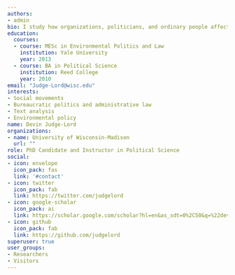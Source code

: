 ```yaml
---
authors:
- admin
bio: I study how organizations, politicians, and ordinary people affect policy.
education:
  courses:
  - course: MESc in Environmental Politics and Law
    institution: Yale University
    year: 2013
  - course: BA in Political Science
    institution: Reed College
    year: 2010
email: "Judge-Lord@wisc.edu"
interests:
- Social movements
- Bureaucratic politics and administrative law
- Text analysis
- Environmental policy
name: Devin Judge-Lord
organizations:
- name: University of Wisconsin-Madison
  url: ""
role: PhD Candidate and Instructor in Political Science
social:
- icon: envelope
  icon_pack: fas
  link: '#contact'
- icon: twitter
  icon_pack: fab
  link: https://twitter.com/judgelord
- icon: google-scholar
  icon_pack: ai
  link: https://scholar.google.com/scholar?hl=en&as_sdt=0%2C50&q=%22devin+judge-lord%22&btnG=
- icon: github
  icon_pack: fab
  link: https://github.com/judgelord
superuser: true
user_groups:
- Researchers
- Visitors
---
```



